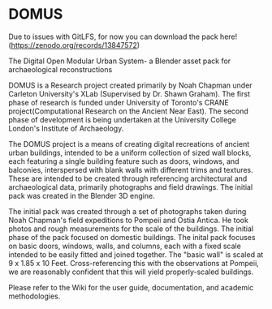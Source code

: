 # DOMUS 
Due to issues with GitLFS, for now you can download the pack here! (https://zenodo.org/records/13847572)

The Digital Open Modular Urban System- a Blender asset pack for archaeological reconstructions 

DOMUS is a Research project created primarily by Noah Chapman under Carleton University's XLab (Supervised by Dr. Shawn Graham). 
The first phase of research is funded under University of Toronto's CRANE project(Computational Research on the Ancient Near East). 
The second phase of development is being undertaken at the University College London's Institute of Archaeology.

The DOMUS project is a means of creating digital recreations of ancient urban buildings, intended to be a uniform collection of sized wall blocks, each featuring a single building feature such as doors, windows, and balconies, interspersed with blank walls with different trims and textures. These are intended to be created through referencing architectural and archaeological data, primarily photographs and field drawings. The initial pack was created in the Blender 3D engine.

The initial pack was created through a set of photographs taken during Noah Chapman's field expeditions to Pompeii and Ostia Antica. He took photos and rough measurements for the scale of the buildings. The initial phase of the pack focused on domestic buildings. The inital pack focuses on basic doors, windows, walls, and columns, each with a fixed scale intended to be easily fitted and joined together. The "basic wall" is scaled at 9 x 1.85 x 10 Feet. Cross-referencing this with the observations at Pompeii, we are reasonably confident that this will yield properly-scaled buildings.

Please refer to the Wiki for the user guide, documentation, and academic methodologies. 
